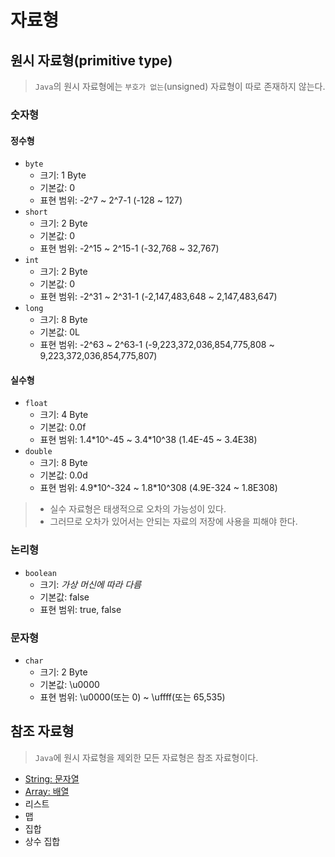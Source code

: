 # 자료형

## 원시 자료형(primitive type)

> `Java`의 원시 자료형에는 `부호가 없는`(unsigned) 자료형이 따로 존재하지 않는다.

### 숫자형

#### 정수형

- `byte`
  - 크기: 1 Byte
  - 기본값: 0
  - 표현 범위: -2^7 ~ 2^7-1 (-128 ~ 127)
- `short`
  - 크기: 2 Byte
  - 기본값: 0
  - 표현 범위: -2^15 ~ 2^15-1 (-32,768 ~ 32,767)
- `int`
  - 크기: 2 Byte
  - 기본값: 0
  - 표현 범위: -2^31 ~ 2^31-1 (-2,147,483,648 ~ 2,147,483,647)
- `long`
  - 크기: 8 Byte
  - 기본값: 0L
  - 표현 범위: -2^63 ~ 2^63-1 (-9,223,372,036,854,775,808 ~ 9,223,372,036,854,775,807)

#### 실수형

- `float`
  - 크기: 4 Byte
  - 기본값: 0.0f
  - 표현 범위: 1.4\*10^-45 ~ 3.4\*10^38 (1.4E-45 ~ 3.4E38)
- `double`
  - 크기: 8 Byte
  - 기본값: 0.0d
  - 표현 범위: 4.9\*10^-324 ~ 1.8\*10^308 (4.9E-324 ~ 1.8E308)

> - 실수 자료형은 태생적으로 오차의 가능성이 있다.
> - 그러므로 오차가 있어서는 안되는 자료의 저장에 사용을 피해야 한다.

### 논리형

- `boolean`
  - 크기: _가상 머신에 따라 다름_
  - 기본값: false
  - 표현 범위: true, false

### 문자형

- `char`
  - 크기: 2 Byte
  - 기본값: \\u0000
  - 표현 범위: \\u0000(또는 0) ~ \\uffff(또는 65,535)

## 참조 자료형

> `Java`에 원시 자료형을 제외한 모든 자료형은 참조 자료형이다.

- [String: 문자열](./type/string.md)
- [Array: 배열](./type/array.md)
- 리스트
- 맵
- 집합
- 상수 집합
